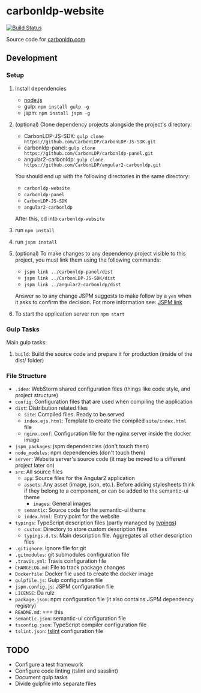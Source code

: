 # carbonldp-website

[![Build Status](https://travis-ci.org/CarbonLDP/carbonldp-website.svg)](https://travis-ci.org/CarbonLDP/carbonldp-website)

Source code for [carbonldp.com](https://carbonldp.com)

## Development 

### Setup

1. Install dependencies
    - [node.js](https://nodejs.org/en/)
    - gulp: `npm install gulp -g`
    - jspm: `npm install jspm -g`
2. (optional) Clone dependency projects alongside the project's directory:
    - CarbonLDP-JS-SDK: `gulp clone https://github.com/CarbonLDP/CarbonLDP-JS-SDK.git`
    - carbonldp-panel: `gulp clone https://github.com/CarbonLDP/carbonldp-panel.git`
    - angular2-carbonldp: `gulp clone https://github.com/CarbonLDP/angular2-carbonldp.git`
    
    You should end up with the following directories in the same directory:
    - `carbonldp-website`
    - `carbonldp-panel`
    - `CarbonLDP-JS-SDK`
    - `angular2-carbonldp`
    
    After this, cd into `carbonldp-website`
3. run `npm install`
4. run `jspm install`
5. (optional) To make changes to any dependency project visible to this project, you must link them using the following commands:
    - `jspm link ../carbonldp-panel/dist`
    - `jspm link ../CarbonLDP-JS-SDK/dist`
    - `jspm link ../angular2-carbonldp/dist`
    
    Answer `no` to any change JSPM suggests to make follow by a `yes` when it asks to confirm the decision.
    For more information see: [JSPM link](http://jspm.io/0.17-beta-guide/linking.html)
6. To start the application server run `npm start`

### Gulp Tasks

Main gulp tasks:

1. `build`: Build the source code and prepare it for production (inside of the dist/ folder)

### File Structure

- `.idea`: WebStorm shared configuration files (things like code style, and project structure)
- `config`: Configuration files that are used when compiling the application
- `dist`: Distribution related files
    - `site`: Compiled files. Ready to be served
    - `index.ejs.html`: Template to create the compiled `site/index.html` file
    - `nginx.conf`: Configuration file for the nginx server inside the docker image
- `jspm_packages`: jspm dependencies (don't touch them)
- `node_modules`: npm dependencies (don't touch them)
- `server`: Website server's source code (it may be moved to a different project later on)
- `src`: All source files
    - `app`: Source files for the Angular2 application
    - `assets`: Any asset (image, json, etc.). Before adding stylesheets think if they belong to a component, or can be added to the semantic-ui theme
        - `images`: General images
    - `semantic`: Source code for the semantic-ui theme
    - `index.html`: Entry point for the website
- `typings`: TypeScript description files (partly managed by [typings](https://github.com/typings/typings))
    - `custom`: Directory to store custom description files
    - `typings.d.ts`: Main description file. Aggregates all other description files
- `.gitignore`: Ignore file for git
- `.gitmodules`: git submodules configuration file
- `.travis.yml`: Travis configuration file
- `CHANGELOG.md`: File to track package changes
- `Dockerfile`: Docker file used to create the docker image
- `gulpfile.js`: Gulp configuration file
- `jspm.config.js`: JSPM configuration file
- `LICENSE`: Da rulz
- `package.json`: npm configuration file (it also contains JSPM dependency registry)
- `README.md`: === this
- `semantic.json`: semantic-ui configuration file
- `tsconfig.json`: TypeScript compiler configuration file
- `tslint.json`: [tslint](https://github.com/palantir/tslint) configuration file

## TODO

- Configure a test framework
- Configure code linting (tslint and sasslint)
- Document gulp tasks
- Divide gulpfile into separate files

